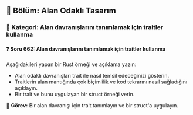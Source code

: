 ## 📘 Bölüm: Alan Odaklı Tasarım
### 🔹 Kategori: Alan davranışlarını tanımlamak için traitler kullanma
#### ❓ Soru 662: Alan davranışlarını tanımlamak için traitler kullanma

Aşağıdakileri yapan bir Rust örneği ve açıklama yazın:

- Alan odaklı davranışları trait ile nasıl temsil edeceğinizi gösterin.
- Traitlerin alan mantığında çok biçimlilik ve kod tekrarını nasıl sağladığını açıklayın.
- Bir trait ve bunu uygulayan bir struct örneği verin.

🔧 **Görev:** Bir alan davranışı için trait tanımlayın ve bir struct'a uygulayın.
